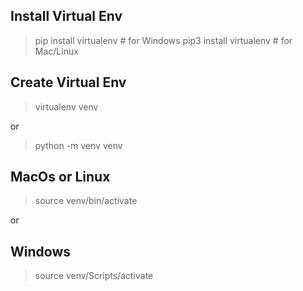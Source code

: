 ## Install Virtual Env
> pip install virtualenv # for Windows
> pip3 install virtualenv # for Mac/Linux

## Create Virtual Env
> virtualenv venv
>
or
> python -m venv venv
>>

## MacOs or Linux
> source venv/bin/activate
>>
or
>
## Windows
> source venv/Scripts/activate